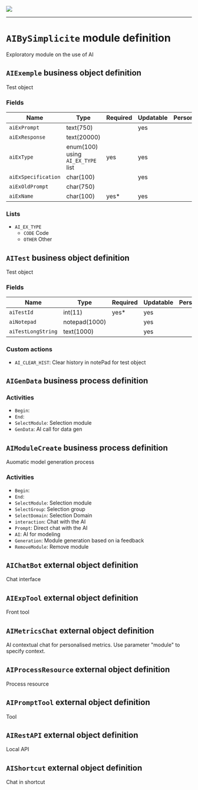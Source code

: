 <!--
 ___ _            _ _    _ _    __
/ __(_)_ __  _ __| (_)__(_) |_ /_/
\__ \ | '  \| '_ \ | / _| |  _/ -_)
|___/_|_|_|_| .__/_|_\__|_|\__\___|
            |_| 
-->
![](https://platform.simplicite.io/logos/standard/logo250.png)
* * *

`AIBySimplicite` module definition
==================================

Exploratory module on the use of AI

`AIExemple` business object definition
--------------------------------------

Test object

### Fields

| Name                                                         | Type                                     | Required | Updatable | Personal | Description                                                                      |
|--------------------------------------------------------------|------------------------------------------|----------|-----------|----------|----------------------------------------------------------------------------------|
| `aiExPrompt`                                                 | text(750)                                |          | yes       |          | -                                                                                |
| `aiExResponse`                                               | text(20000)                              |          |           |          | -                                                                                |
| `aiExType`                                                   | enum(100) using `AI_EX_TYPE` list        | yes      | yes       |          | -                                                                                |
| `aiExSpecification`                                          | char(100)                                |          | yes       |          | -                                                                                |
| `aiExOldPrompt`                                              | char(750)                                |          |           |          | -                                                                                |
| `aiExName`                                                   | char(100)                                | yes*     | yes       |          | -                                                                                |

### Lists

* `AI_EX_TYPE`
    - `CODE` Code
    - `OTHER` Other

`AITest` business object definition
-----------------------------------

Test object

### Fields

| Name                                                         | Type                                     | Required | Updatable | Personal | Description                                                                      |
|--------------------------------------------------------------|------------------------------------------|----------|-----------|----------|----------------------------------------------------------------------------------|
| `aiTestId`                                                   | int(11)                                  | yes*     | yes       |          | -                                                                                |
| `aiNotepad`                                                  | notepad(1000)                            |          | yes       |          | -                                                                                |
| `aiTestLongString`                                           | text(1000)                               |          | yes       |          | -                                                                                |

### Custom actions

* `AI_CLEAR_HIST`: Clear history in notePad for test object

`AIGenData` business process definition
---------------------------------------



### Activities

* `Begin`: 
* `End`: 
* `SelectModule`: Selection module
* `GenData`: AI call for data gen

`AIModuleCreate` business process definition
--------------------------------------------

Auomatic model generation process

### Activities

* `Begin`: 
* `End`: 
* `SelectModule`: Selection module
* `SelectGroup`: Selection group
* `SelectDomain`: Selection Domain
* `interaction`: Chat with the AI
* `Prompt`: Direct chat with the AI
* `AI`: AI for modeling
* `Generation`: Module generation based on ia feedback
* `RemoveModule`: Remove module

`AIChatBot` external object definition
--------------------------------------

Chat interface


`AIExpTool` external object definition
--------------------------------------

Front tool


`AIMetricsChat` external object definition
------------------------------------------

AI contextual chat for personalised metrics. 
Use parameter "module" to specify context.


`AIProcessResource` external object definition
----------------------------------------------

Process resource


`AIPromptTool` external object definition
-----------------------------------------

Tool


`AIRestAPI` external object definition
--------------------------------------

Local API


`AIShortcut` external object definition
---------------------------------------

Chat in shortcut


